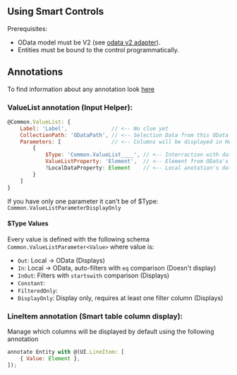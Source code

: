 ## Using Smart Controls
Prerequisites:
- OData model must be V2 (see [odata v2 adapter](https://github.com/cap-js-community/odata-v2-adapter)).
- Entities must be bound to the control programmatically.
## Annotations
To find information about any annotation look [here](https://cap.cloud.sap/docs/advanced/odata#vocabularies)
### ValueList annotation (Input Helper):
```js
@Common.ValueList: {
	Label: 'Label',              // <-- No clue yet
	CollectionPath: 'ODataPath', // <-- Selection Data from this OData Entity
	Parameters: [                // <-- Columns will be displayed in Helper
		{
			$Type: 'Common.ValueList____', // <-- Interraction with data
			ValueListProperty: 'Element',  // <-- Element from OData's CollectionPath
			?LocalDataProperty: Element    // <-- Local anotation's data filtered
		}
	]
}
```
If you have only one parameter it can't be of $Type: `Common.ValueListParameterDisplayOnly`

#### $Type Values
Every value is defined with the following schema `Common.ValueListParameter<Value>` where value is:
- `Out`: Local -> OData (Displays)
- `In`: Local -> OData, auto-filters with `eq` comparison (Doesn't display)
- `InOut`: Filters with `startswith` comparison (Displays)
- `Constant`: 
- `FilteredOnly`:
- `DisplayOnly`: Display only, requires at least one filter column (Displays)

### LineItem annotation (Smart table column display):
Manage which columns will be displayed by default using the following annotation
```js
annotate Entity with @(UI.LineItem: [
    { Value: Element },
]);
```
